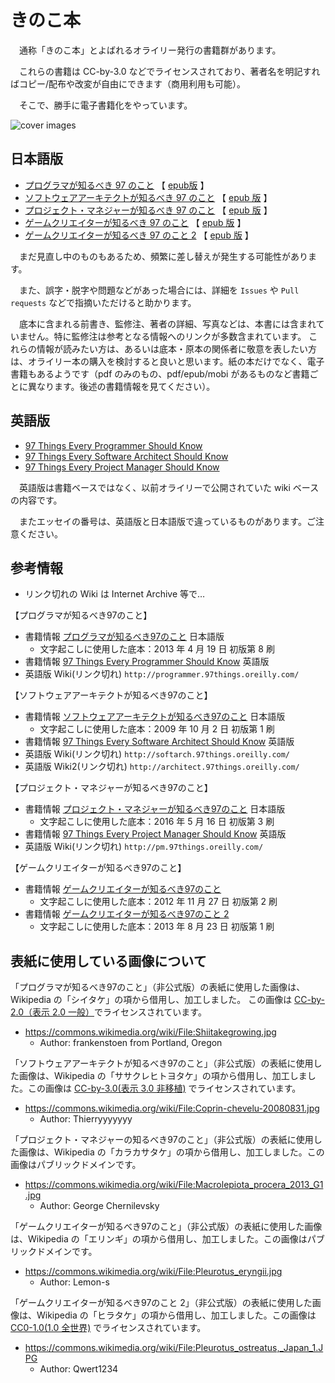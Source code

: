 # きのこ本

　通称「きのこ本」とよばれるオライリー発行の書籍群があります。

　これらの書籍は CC-by-3.0 などでライセンスされており、著者名を明記すればコピー/配布や改変が自由にできます（商用利用も可能）。

　そこで、勝手に電子書籍化をやっています。

![cover images](https://raw.githubusercontent.com/wiki/yoshi389111/kinokobooks/images/kinokobooks-logo.png)

## 日本語版

* [プログラマが知るべき 97 のこと](https://yoshi389111.github.io/kinokobooks/prog_ja/)
【 [epub版](https://github.com/yoshi389111/kinokobooks/blob/master/epub/prog97.epub?raw=true) 】
* [ソフトウェアアーキテクトが知るべき 97 のこと](https://yoshi389111.github.io/kinokobooks/soft_ja/)
【 [epub 版](https://github.com/yoshi389111/kinokobooks/blob/master/epub/soft97.epub?raw=true) 】
* [プロジェクト・マネジャーが知るべき 97 のこと](https://yoshi389111.github.io/kinokobooks/mngr_ja/)
【 [epub 版](https://github.com/yoshi389111/kinokobooks/blob/master/epub/mngr97.epub?raw=true) 】
* [ゲームクリエイターが知るべき 97 のこと](https://yoshi389111.github.io/kinokobooks/game1/)
【 [epub 版](https://github.com/yoshi389111/kinokobooks/blob/master/epub/game197.epub?raw=true) 】
* [ゲームクリエイターが知るべき 97 のこと 2](https://yoshi389111.github.io/kinokobooks/game2/)
【 [epub 版](https://github.com/yoshi389111/kinokobooks/blob/master/epub/game297.epub?raw=true) 】

　まだ見直し中のものもあるため、頻繁に差し替えが発生する可能性があります。

　また、誤字・脱字や問題などがあった場合には、詳細を `Issues` や `Pull requests` などで指摘いただけると助かります。

　底本に含まれる前書き、監修注、著者の詳細、写真などは、本書には含まれていません。特に監修注は参考となる情報へのリンクが多数含まれています。
これらの情報が読みたい方は、あるいは底本・原本の関係者に敬意を表したい方は、オライリー本の購入を検討すると良いと思います。紙の本だけでなく、電子書籍もあるようです（pdf のみのもの、pdf/epub/mobi があるものなど書籍ごとに異なります。後述の書籍情報を見てください）。

## 英語版

* [97 Things Every Programmer Should Know](https://yoshi389111.github.io/kinokobooks/prog_en/)
* [97 Things Every Software Architect Should Know](https://yoshi389111.github.io/kinokobooks/soft_en/)
* [97 Things Every Project Manager Should Know](https://yoshi389111.github.io/kinokobooks/mngr_en/)

　英語版は書籍ベースではなく、以前オライリーで公開されていた wiki ベースの内容です。

　またエッセイの番号は、英語版と日本語版で違っているものがあります。ご注意ください。

## 参考情報

* リンク切れの Wiki は Internet Archive 等で…

【プログラマが知るべき97のこと】

* 書籍情報 [プログラマが知るべき97のこと](https://www.oreilly.co.jp/books/9784873114798/) 日本語版
  * 文字起こしに使用した底本：2013 年 4 月 19 日 初版第 8 刷
* 書籍情報 [97 Things Every Programmer Should Know](http://oreilly.com/catalog/9780596809492/) 英語版
* 英語版 Wiki(リンク切れ) `http://programmer.97things.oreilly.com/`

【ソフトウェアアーキテクトが知るべき97のこと】

* 書籍情報 [ソフトウェアアーキテクトが知るべき97のこと](https://www.oreilly.co.jp/books/9784873114293/) 日本語版
  * 文字起こしに使用した底本：2009 年 10 月 2 日 初版第 1 刷
* 書籍情報 [97 Things Every Software Architect Should Know](http://oreilly.com/catalog/9780596522704/) 英語版
* 英語版 Wiki(リンク切れ) `http://softarch.97things.oreilly.com/`
* 英語版 Wiki2(リンク切れ) `http://architect.97things.oreilly.com/`

【プロジェクト・マネジャーが知るべき97のこと】

* 書籍情報 [プロジェクト・マネジャーが知るべき97のこと](https://www.oreilly.co.jp/books/9784873115108/) 日本語版
  * 文字起こしに使用した底本：2016 年 5 月 16 日 初版第 3 刷
* 書籍情報 [97 Things Every Project Manager Should Know](http://oreilly.com/catalog/9780596804152/) 英語版
* 英語版 Wiki(リンク切れ) `http://pm.97things.oreilly.com/`

【ゲームクリエイターが知るべき97のこと】

* 書籍情報 [ゲームクリエイターが知るべき97のこと](https://www.oreilly.co.jp/books/9784873115702/)
  * 文字起こしに使用した底本：2012 年 11 月 27 日 初版第 2 刷
* 書籍情報 [ゲームクリエイターが知るべき97のこと 2](https://www.oreilly.co.jp/books/9784873116228/)
  * 文字起こしに使用した底本：2013 年 8 月 23 日 初版第 1 刷

## 表紙に使用している画像について

「プログラマが知るべき97のこと」（非公式版）の表紙に使用した画像は、Wikipedia の「シイタケ」の項から借用し、加工しました。 この画像は [CC-by-2.0（表示 2.0 一般）](https://creativecommons.org/licenses/by/2.0/)でライセンスされています。

* https://commons.wikimedia.org/wiki/File:Shiitakegrowing.jpg
  * Author: frankenstoen from Portland, Oregon

「ソフトウェアアーキテクトが知るべき97のこと」（非公式版）の表紙に使用した画像は、Wikipedia の「ササクレヒトヨタケ」の項から借用し、加工しました。この画像は [CC-by-3.0(表示 3.0 非移植)](https://creativecommons.org/licenses/by/3.0/) でライセンスされています。

* https://commons.wikimedia.org/wiki/File:Coprin-chevelu-20080831.jpg
  * Author: Thierryyyyyyy

「プロジェクト・マネジャーの知るべき97のこと」（非公式版）の表紙に使用した画像は、Wikipedia の「カラカサタケ」の項から借用し、加工しました。この画像はパブリックドメインです。

* https://commons.wikimedia.org/wiki/File:Macrolepiota_procera_2013_G1.jpg
  * Author: George Chernilevsky


「ゲームクリエイターが知るべき97のこと」（非公式版）の表紙に使用した画像は、Wikipedia の「エリンギ」の項から借用し、加工しました。この画像はパブリックドメインです。

* https://commons.wikimedia.org/wiki/File:Pleurotus_eryngii.jpg
  * Author: Lemon-s


「ゲームクリエイターが知るべき97のこと 2」（非公式版）の表紙に使用した画像は、Wikipedia の「ヒラタケ」の項から借用し、加工しました。この画像は [CC0-1.0(1.0 全世界)](https://creativecommons.org/publicdomain/zero/1.0/) でライセンスされています。

* https://commons.wikimedia.org/wiki/File:Pleurotus_ostreatus,_Japan_1.JPG
  * Author: Qwert1234
